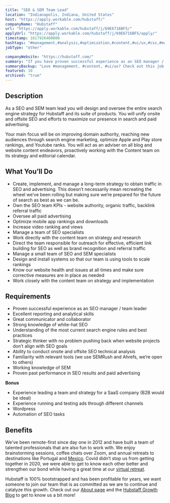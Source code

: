 ```yaml
---
title: "SEO & SEM Team Lead"
location: "Indianapolis, Indiana, United States"
host: "https://apply.workable.com/hubstaff/"
companyName: "Hubstaff"
url: "https://apply.workable.com/hubstaff/j/69E6716BF5/"
applyUrl: "https://apply.workable.com/hubstaff/j/69E6716BF5/apply/"
timestamp: 1617926400000
hashtags: "#management,#analysis,#optimization,#content,#ui/ux,#css,#macos,#wordpress,#branding,#marketing,#office"
jobType: "other"

companyWebsite: "https://hubstaff.com/"
summary: "If you have proven successful experience as an SEO manager / team leader, consider applying to Hubstaff's job post for a new SEO & SEM Team Lead."
summaryBackup: "Love #management, #content, #ui/ux? Check out this job post!"
featured: 10
archived: "true"
---
```


## Description

As a SEO and SEM team lead you will design and oversee the entire search engine strategy for Hubstaff and its suite of products. You will unify onsite and offsite SEO and efforts to maximize our presence in search and paid advertising.

Your main focus will be on improving domain authority, reaching new audiences through search engine marketing, optimize Apple and Play store rankings, and Youtube ranks. You will act as an adviser on all blog and website content endeavors, proactively working with the Content team on its strategy and editorial calendar.

## What You’ll Do

*   Create, implement, and manage a long-term strategy to obtain traffic in SEO and advertising. This doesn’t necessarily mean recreating the wheel we’ve been rolling but making sure we’re prepared for the future of search as best as we can be.
*   Own the SEO team KPIs - website authority, organic traffic, backlink referral traffic
*   Oversee all paid advertising
*   Optimize mobile app rankings and downloads
*   Increase video ranking and views
*   Manage a team of SEO specialists
*   Work directly with the content team on strategy and research
*   Direct the team responsible for outreach for effective, efficient link building for SEO as well as brand recognition and referral traffic
*   Manage a small team of SEO and SEM specialists
*   Design and install systems so that our team is using tools to scale rankings
*   Know our website health and issues at all times and make sure corrective measures are in place as needed
*   Work closely with the content team on strategy and implementation

## Requirements

*   Proven successful experience as an SEO manager / team leader
*   Excellent reporting and analytical skills
*   Great communicator and collaborator
*   Strong knowledge of white-hat SEO
*   Understanding of the most current search engine rules and best practices
*   Strategic thinker with no problem pushing back when website projects don’t align with SEO goals
*   Ability to conduct onsite and offsite SEO technical analysis
*   Familiarity with relevant tools (we use SEMRush and Ahrefs, we’re open to others)
*   Working knowledge of SEM
*   Proven past performance in SEO results and paid advertising

**Bonus**

*   Experience leading a team and strategy for a SaaS company (B2B would be ideal)
*   Experience running and testing ads through different channels
*   Wordpress
*   Automation of SEO tasks

## Benefits

We’ve been remote-first since day one in 2012 and have built a team of talented professionals that are also fun to work with. We enjoy brainstorming sessions, coffee chats over Zoom, and annual retreats to destinations like Portugal and [Mexico](https://hubstaff.wistia.com/medias/9pyt01aemt). Covid didn’t stop us from getting together in 2020, we were able to get to know each other better and strengthen our bond while having a great time at our [virtual retreat](https://hubstaff.wistia.com/medias/4x8cb7t2ya).

Hubstaff is 100% bootstrapped and has been profitable for years, we want someone to join our team that is as committed as we are to continue and catalyze this growth. Check out our [About page](https://hubstaff.com/about) and the [Hubstaff Growth Blog](https://blog.hubstaff.com/grow) to get to know us a bit more!
